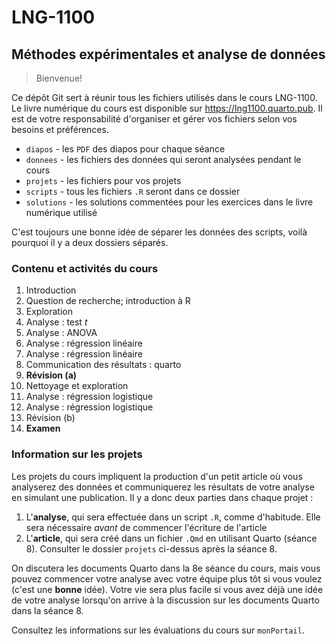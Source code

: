 # LNG-1100

## Méthodes expérimentales et analyse de données

> Bienvenue!

Ce dépôt Git sert à réunir tous les fichiers utilisés dans le cours LNG-1100.
Le livre numérique du cours est disponible sur <https://lng1100.quarto.pub>.
Il est de votre responsabilité d'organiser et gérer vos fichiers selon vos besoins et préférences.

- `diapos` - les `PDF` des diapos pour chaque séance
- `donnees` - les fichiers des données qui seront analysées pendant le cours
- `projets` - les fichiers pour vos projets
- `scripts` - tous les fichiers `.R` seront dans ce dossier
- `solutions` - les solutions commentées pour les exercices dans le livre numérique utilisé

C'est toujours une bonne idée de séparer les données des scripts, voilà pourquoi il y a deux dossiers séparés.

### Contenu et activités du cours

1. Introduction
2. Question de recherche; introduction à R
3. Exploration
4. Analyse : test _t_
5. Analyse : ANOVA
6. Analyse : régression linéaire
7. Analyse : régression linéaire
8. Communication des résultats : quarto
9. **Révision (a)**
10. Nettoyage et exploration
11. Analyse : régression logistique
12. Analyse : régression logistique
13. Révision (b)
14. **Examen**

### Information sur les projets

Les projets du cours impliquent la production d'un petit article où vous analyserez des données et communiquerez les résultats de votre analyse en simulant une publication. Il y a donc deux parties dans chaque projet :

1. L'**analyse**, qui sera effectuée dans un script `.R`, comme d'habitude. Elle sera nécessaire _avant_ de commencer l'écriture de l'article
2. L'**article**, qui sera créé dans un fichier `.Qmd` en utilisant Quarto (séance 8). Consulter le dossier `projets` ci-dessus après la séance 8.

On discutera les documents Quarto dans la 8e séance du cours, mais vous pouvez commencer votre analyse avec votre équipe plus tôt si vous voulez (c'est une **bonne** idée). Votre vie sera plus facile si vous avez déjà une idée de votre analyse lorsqu'on arrive à la discussion sur les documents Quarto dans la séance 8.

Consultez les informations sur les évaluations du cours sur `monPortail`.
